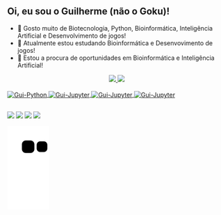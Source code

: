 ## Oi, eu sou o Guilherme (não o Goku)!

- 👀 Gosto muito de Biotecnologia, Python, Bioinformática, Inteligência Artificial e Desenvolvimento de jogos!
- 📖 Atualmente estou estudando Bioinformática e Desenvovimento de jogos! 
- 💞️ Estou a procura de oportunidades em Bioinformática e Inteligência Artificial!

<div align="center">
  <a href="https://github.com/GTL98">
  <img height="150em" src="https://github-readme-stats.vercel.app/api?username=GTL98&show_icons=true&theme=dark&include_all_commits=true&count_private=true"/>
  <img height="150em" src="https://github-readme-stats.vercel.app/api/top-langs/?username=GTL98&layout=compact&langs_count=7&theme=dark"/>
</div>

<div style="display: inline_block"><br>
  <img align="center" alt="Gui-Python" height="60" width="60" src="https://cdn.jsdelivr.net/gh/devicons/devicon/icons/python/python-original-wordmark.svg">
  <img align="center" alt="Gui-Jupyter" height="60" width="60" src="https://cdn.jsdelivr.net/gh/devicons/devicon/icons/jupyter/jupyter-original-wordmark.svg">
  <img align="center" alt="Gui-Jupyter" height="60" width="60" src="https://upload.wikimedia.org/wikipedia/commons/thumb/1/1d/PyCharm_Icon.svg/1200px-PyCharm_Icon.svg.png">
  <a href="https://rosalind.info/users/Gui98/" target="_blank"><img align="center" alt="Gui-Jupyter" height="40" width="167" src="http://rosalind.info/static/img/logo.png?v=1560257990"></a>
</div>

  ##
  
<div> 
  <a href="https://www.instagram.com/gui.trev/" target="_blank"><img src="https://img.shields.io/badge/-Instagram-%23E4405F?style=for-the-badge&logo=instagram&logoColor=white" target="_blank"></a>
  <a href = "mailto:gui.pythonprojetos@gmail.com"><img src="https://img.shields.io/badge/Gmail-D14836?style=for-the-badge&logo=gmail&logoColor=white" target="_blank"></a>
  <a href="https://www.linkedin.com/in/guilherme-trevisan-linhares-a793b9164/" target="_blank"><img src="https://img.shields.io/badge/-LinkedIn-%230077B5?style=for-the-badge&logo=linkedin&logoColor=white" target="_blank"></a> 
  <a href="https://www.youtube.com/c/BioteGui" target="_blank"><img src="https://img.shields.io/badge/YouTube-FF0000?style=for-the-badge&logo=youtube&logoColor=white" target="_blank"></a> 
</div>
  
  ![Snake animation](https://github.com/GTL98/GTL98/blob/output/github-contribution-grid-snake.svg)

<!---
GTL98/GTL98 is a ✨ special ✨ repository because its `README.md` (this file) appears on your GitHub profile.
You can click the Preview link to take a look at your changes.
--->

